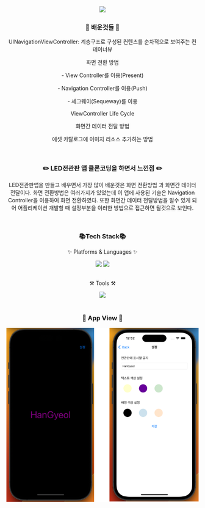 <div align=center>
  <img src="https://capsule-render.vercel.app/api?type=waving&color=auto&height=200&section=header&text=LED전관판&fontSize=90" />
</div>

<div align=center>
  <h3>🧐 배운것들 🧐</h3>
  <div>
    <p>UINavigationViewController: 계층구조로 구성된 컨텐츠를 순차적으로 보여주는 컨테이너뷰 </p>
    <p>화면 전환 방법</p>
    <p>- View Controller를 이용(Present)</p>
    <p>- Navigation Controller를 이용(Push)</p>
    <p>- 세그웨이(Sequeway)를 이용</p>
    <p>ViewController Life Cycle</p>
    <p>화면간 데이터 전달 방법</p>
    <p>에셋 카탈로그에 이미지 리소스 추가하는 방법</p>
  </div>
</div>

<br>

<div align=center>
  <h3>✏️ LED전관판 앱 클론코딩을 하면서 느낀점 ✏️</h3>
  <div>
    <p>
      LED전관판앱을 만들고 배우면서 가장 많이 배운것은 화면 전환방법 과 화면간 데이터 전달이다.
      화면 전환방법은 여러가지가 있었는데 이 앱에 사용된 기술은 Navigation Controller을 이용하여 화면 전환하였다.
      또한 화면간 데이터 전달방법을 알수 있게 되어 어플리케이션 개발할 때 설정부분을 이러한 방법으로 접근하면 될것으로 보인다.
    </p>
  </div>
</div>

<br>

<div align=center>
  <h3>📚Tech Stack📚</h3>
  <p>✨ Platforms & Languages ✨</p>
</div>
<div align=center>
  <img src="https://img.shields.io/badge/Swift-F05138?style=flat&logo=Swift&logoColor=white"/>
  <img src="https://img.shields.io/badge/Storyboard-F05138?style=flat&logo=Storyboard&logoColor=white"/>
</div>

<br>

<div align=center>
  <p>⚒️ Tools ⚒️</p>
</div>
<div align=center>
	<img src="https://img.shields.io/badge/Xcode-147EFB?style=flat&logo=Xcode&logoColor=white"/>
</div>

<br>

<div align=center>
<h3>📱 App View 📱</h3>
  <img src="https://github.com/Jeong-HanGyeol/LEDBoard/blob/main/%E1%84%80%E1%85%B3%E1%84%85%E1%85%AE%E1%86%B8%201.png" />
</div>
